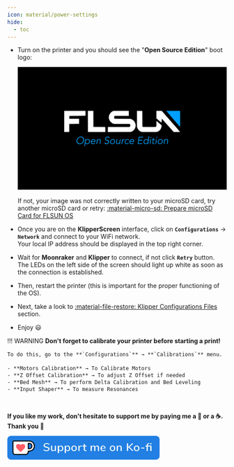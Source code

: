 ```yaml
---
icon: material/power-settings
hide:
  - toc
---
```


- Turn on the printer and you should see the "**Open Source Edition**" boot logo:

	<img width="600" src="../assets/images/bootlogo.jpg">


	If not, your image was not correctly written to your microSD card, try another microSD card or retry: <a href="../prepare-microsd-card-for-flsun-os">:material-micro-sd: Prepare microSD Card for FLSUN OS</a>  

- Once you are on the **KlipperScreen** interface, click on **`Configurations`** → **`Network`** and connect to your WiFi network.<br />Your local IP address should be displayed in the top right corner.

- Wait for **Moonraker** and **Klipper** to connect, if not click **`Retry`** button.<br />The LEDs on the left side of the screen should light up white as soon as the connection is established.

- Then, restart the printer (this is important for the proper functioning of the OS).

- Next, take a look to <a href="../klipper-configurations-files">:material-file-restore: Klipper Configurations Files</a> section.

- Enjoy :smiley:

!!! WARNING 
    **Don't forget to calibrate your printer before starting a print!**

 	To do this, go to the **`Configurations`** → **`Calibrations`** menu.

 	- **Motors Calibration** → To Calibrate Motors
 	- **Z Offset Calibration** → To adjust Z Offset if needed
 	- **Bed Mesh** → To perform Delta Calibration and Bed Leveling
 	- **Input Shaper** → To measure Resonances

<br />

**If you like my work, don't hesitate to support me by paying me a 🍺 or a ☕. Thank you 🙂**

<a href="https://ko-fi.com/guilouz" target="_blank"><img width="350" src="../assets/images/ko-fi.png"></a>
